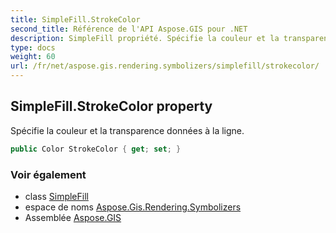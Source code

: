 ```yaml
---
title: SimpleFill.StrokeColor
second_title: Référence de l'API Aspose.GIS pour .NET
description: SimpleFill propriété. Spécifie la couleur et la transparence données à la ligne.
type: docs
weight: 60
url: /fr/net/aspose.gis.rendering.symbolizers/simplefill/strokecolor/
---
```

## SimpleFill.StrokeColor property

Spécifie la couleur et la transparence données à la ligne.

```csharp
public Color StrokeColor { get; set; }
```

### Voir également

* class [SimpleFill](../)
* espace de noms [Aspose.Gis.Rendering.Symbolizers](../../simplefill/)
* Assemblée [Aspose.GIS](../../../)


